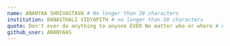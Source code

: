 ```yaml
---
name: ANANYAA SHRIVASTAVA # No longer than 28 characters
institution: BANASTHALI VIDYAPITH # no longer than 58 characters
quote: Don't ever do anything to anyone EVER No matter who or where # no longer than 100 characters, avoid using quotes(") to guarantee the format remains the same.
github_user: ANANYAAS
---
```

